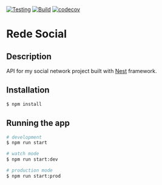 [![Testing](https://github.com/deiveria/rede-social/actions/workflows/testing.yml/badge.svg?branch=main)](https://github.com/deiveria/rede-social/actions/workflows/testing.yml)
[![Build](https://github.com/deiveria/rede-social/actions/workflows/build.yml/badge.svg?branch=main)](https://github.com/deiveria/rede-social/actions/workflows/build.yml)
[![codecov](https://codecov.io/gh/deiveria/rede-social/branch/main/graph/badge.svg?token=3SB7NVR01M)](https://codecov.io/gh/deiveria/rede-social)
# Rede Social

## Description

API for my social network project built with [Nest](https://github.com/nestjs/nest) framework.

## Installation

```bash
$ npm install
```

## Running the app

```bash
# development
$ npm run start

# watch mode
$ npm run start:dev

# production mode
$ npm run start:prod
```
